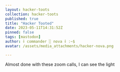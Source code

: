 ```yaml
---
layout: hacker-toots
collection: hacker-toots
published: true
title: "Hacker Tooted"
date: 2023-05-11T14:31:52Z
pinned: false
tags: [mastodon]
author: ⸸ commander ░ nova ⸸ :~$
avatar: /assets/media_attachments/hacker-nova.png

---
```


<p>Almost done with these zoom calls, I can see the light</p>


